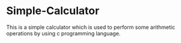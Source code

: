 # Simple-Calculator
This is a simple calculator which is used to perform some arithmetic operations by using c programming language.
